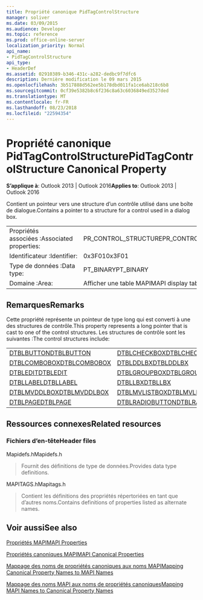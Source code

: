 ```yaml
---
title: Propriété canonique PidTagControlStructure
manager: soliver
ms.date: 03/09/2015
ms.audience: Developer
ms.topic: reference
ms.prod: office-online-server
localization_priority: Normal
api_name:
- PidTagControlStructure
api_type:
- HeaderDef
ms.assetid: 02910389-b346-431c-a282-dedbc9f7dfc6
description: Dernière modification le 09 mars 2015
ms.openlocfilehash: 3b517888d562ee5b178dbd011fa1ce6ab218c6b8
ms.sourcegitcommit: 0cf39e5382b8c6f236c8a63c6036849ed3527ded
ms.translationtype: MT
ms.contentlocale: fr-FR
ms.lasthandoff: 08/23/2018
ms.locfileid: "22594354"
---
```

# <a name="pidtagcontrolstructure-canonical-property"></a><span data-ttu-id="1ae05-103">Propriété canonique PidTagControlStructure</span><span class="sxs-lookup"><span data-stu-id="1ae05-103">PidTagControlStructure Canonical Property</span></span>

  
  
<span data-ttu-id="1ae05-104">**S’applique à**: Outlook 2013 | Outlook 2016</span><span class="sxs-lookup"><span data-stu-id="1ae05-104">**Applies to**: Outlook 2013 | Outlook 2016</span></span> 
  
<span data-ttu-id="1ae05-105">Contient un pointeur vers une structure d’un contrôle utilisé dans une boîte de dialogue.</span><span class="sxs-lookup"><span data-stu-id="1ae05-105">Contains a pointer to a structure for a control used in a dialog box.</span></span> 
  
|||
|:-----|:-----|
|<span data-ttu-id="1ae05-106">Propriétés associées :</span><span class="sxs-lookup"><span data-stu-id="1ae05-106">Associated properties:</span></span>  <br/> |<span data-ttu-id="1ae05-107">PR_CONTROL_STRUCTURE</span><span class="sxs-lookup"><span data-stu-id="1ae05-107">PR_CONTROL_STRUCTURE</span></span>  <br/> |
|<span data-ttu-id="1ae05-108">Identificateur :</span><span class="sxs-lookup"><span data-stu-id="1ae05-108">Identifier:</span></span>  <br/> |<span data-ttu-id="1ae05-109">0x3F01</span><span class="sxs-lookup"><span data-stu-id="1ae05-109">0x3F01</span></span>  <br/> |
|<span data-ttu-id="1ae05-110">Type de données :</span><span class="sxs-lookup"><span data-stu-id="1ae05-110">Data type:</span></span>  <br/> |<span data-ttu-id="1ae05-111">PT_BINARY</span><span class="sxs-lookup"><span data-stu-id="1ae05-111">PT_BINARY</span></span>  <br/> |
|<span data-ttu-id="1ae05-112">Domaine :</span><span class="sxs-lookup"><span data-stu-id="1ae05-112">Area:</span></span>  <br/> |<span data-ttu-id="1ae05-113">Afficher une table MAPI</span><span class="sxs-lookup"><span data-stu-id="1ae05-113">MAPI display table</span></span>  <br/> |
   
## <a name="remarks"></a><span data-ttu-id="1ae05-114">Remarques</span><span class="sxs-lookup"><span data-stu-id="1ae05-114">Remarks</span></span>

<span data-ttu-id="1ae05-115">Cette propriété représente un pointeur de type long qui est converti à une des structures de contrôle.</span><span class="sxs-lookup"><span data-stu-id="1ae05-115">This property represents a long pointer that is cast to one of the control structures.</span></span> <span data-ttu-id="1ae05-116">Les structures de contrôle sont les suivantes :</span><span class="sxs-lookup"><span data-stu-id="1ae05-116">The control structures include:</span></span>
  
|||
|:-----|:-----|
|[<span data-ttu-id="1ae05-117">DTBLBUTTON</span><span class="sxs-lookup"><span data-stu-id="1ae05-117">DTBLBUTTON</span></span>](dtblbutton.md) <br/> |[<span data-ttu-id="1ae05-118">DTBLCHECKBOX</span><span class="sxs-lookup"><span data-stu-id="1ae05-118">DTBLCHECKBOX</span></span>](dtblcheckbox.md) <br/> |
|[<span data-ttu-id="1ae05-119">DTBLCOMBOBOX</span><span class="sxs-lookup"><span data-stu-id="1ae05-119">DTBLCOMBOBOX</span></span>](dtblcombobox.md) <br/> |[<span data-ttu-id="1ae05-120">DTBLDDLBX</span><span class="sxs-lookup"><span data-stu-id="1ae05-120">DTBLDDLBX</span></span>](dtblddlbx.md) <br/> |
|[<span data-ttu-id="1ae05-121">DTBLEDIT</span><span class="sxs-lookup"><span data-stu-id="1ae05-121">DTBLEDIT</span></span>](dtbledit.md) <br/> |[<span data-ttu-id="1ae05-122">DTBLGROUPBOX</span><span class="sxs-lookup"><span data-stu-id="1ae05-122">DTBLGROUPBOX</span></span>](dtblgroupbox.md) <br/> |
|[<span data-ttu-id="1ae05-123">DTBLLABEL</span><span class="sxs-lookup"><span data-stu-id="1ae05-123">DTBLLABEL</span></span>](dtbllabel.md) <br/> |[<span data-ttu-id="1ae05-124">DTBLLBX</span><span class="sxs-lookup"><span data-stu-id="1ae05-124">DTBLLBX</span></span>](dtbllbx.md) <br/> |
|[<span data-ttu-id="1ae05-125">DTBLMVDDLBOX</span><span class="sxs-lookup"><span data-stu-id="1ae05-125">DTBLMVDDLBOX</span></span>](dtblmvddlbox.md) <br/> |[<span data-ttu-id="1ae05-126">DTBLMVLISTBOX</span><span class="sxs-lookup"><span data-stu-id="1ae05-126">DTBLMVLISTBOX</span></span>](dtblmvlistbox.md) <br/> |
|[<span data-ttu-id="1ae05-127">DTBLPAGE</span><span class="sxs-lookup"><span data-stu-id="1ae05-127">DTBLPAGE</span></span>](dtblpage.md) <br/> |[<span data-ttu-id="1ae05-128">DTBLRADIOBUTTON</span><span class="sxs-lookup"><span data-stu-id="1ae05-128">DTBLRADIOBUTTON</span></span>](dtblradiobutton.md) <br/> |
   
## <a name="related-resources"></a><span data-ttu-id="1ae05-129">Ressources connexes</span><span class="sxs-lookup"><span data-stu-id="1ae05-129">Related resources</span></span>

### <a name="header-files"></a><span data-ttu-id="1ae05-130">Fichiers d’en-tête</span><span class="sxs-lookup"><span data-stu-id="1ae05-130">Header files</span></span>

<span data-ttu-id="1ae05-131">Mapidefs.h</span><span class="sxs-lookup"><span data-stu-id="1ae05-131">Mapidefs.h</span></span>
  
> <span data-ttu-id="1ae05-132">Fournit des définitions de type de données.</span><span class="sxs-lookup"><span data-stu-id="1ae05-132">Provides data type definitions.</span></span>
    
<span data-ttu-id="1ae05-133">MAPITAGS.h</span><span class="sxs-lookup"><span data-stu-id="1ae05-133">Mapitags.h</span></span>
  
> <span data-ttu-id="1ae05-134">Contient les définitions des propriétés répertoriées en tant que d’autres noms.</span><span class="sxs-lookup"><span data-stu-id="1ae05-134">Contains definitions of properties listed as alternate names.</span></span>
    
## <a name="see-also"></a><span data-ttu-id="1ae05-135">Voir aussi</span><span class="sxs-lookup"><span data-stu-id="1ae05-135">See also</span></span>



[<span data-ttu-id="1ae05-136">Propriétés MAPI</span><span class="sxs-lookup"><span data-stu-id="1ae05-136">MAPI Properties</span></span>](mapi-properties.md)
  
[<span data-ttu-id="1ae05-137">Propriétés canoniques MAPI</span><span class="sxs-lookup"><span data-stu-id="1ae05-137">MAPI Canonical Properties</span></span>](mapi-canonical-properties.md)
  
[<span data-ttu-id="1ae05-138">Mappage des noms de propriétés canoniques aux noms MAPI</span><span class="sxs-lookup"><span data-stu-id="1ae05-138">Mapping Canonical Property Names to MAPI Names</span></span>](mapping-canonical-property-names-to-mapi-names.md)
  
[<span data-ttu-id="1ae05-139">Mappage des noms MAPI aux noms de propriétés canoniques</span><span class="sxs-lookup"><span data-stu-id="1ae05-139">Mapping MAPI Names to Canonical Property Names</span></span>](mapping-mapi-names-to-canonical-property-names.md)

